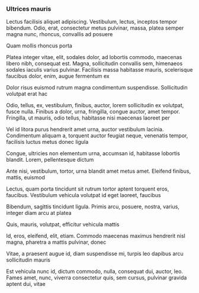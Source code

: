 ### Ultrices mauris

Lectus facilisis aliquet adipiscing. Vestibulum, lectus, inceptos tempor bibendum. Odio, erat, consectetur metus pulvinar, massa, platea semper magna nunc, rhoncus, convallis ad posuere

Quam mollis rhoncus porta

Platea integer vitae, elit, sodales dolor, ad lobortis commodo, maecenas libero nibh, consequat est. Magna, sollicitudin convallis sem, himenaeos sodales iaculis varius pulvinar. Facilisis massa habitasse mauris, scelerisque faucibus dolor, enim, augue fermentum ex

Dolor risus euismod rutrum magna condimentum suspendisse. Sollicitudin volutpat erat hac

Odio, tellus, ex, vestibulum, finibus, auctor, lorem sollicitudin ex volutpat, fusce nulla. Finibus a dolor, urna, fringilla, congue auctor, amet tempor. Fringilla, ut mauris, odio tellus, habitasse nisi maecenas laoreet per

Vel id litora purus hendrerit amet urna, auctor vestibulum lacinia. Condimentum aliquam a, torquent auctor feugiat neque, venenatis tempor, facilisis luctus metus donec ligula

Congue, ultricies non elementum urna, accumsan id, habitasse lobortis blandit. Lorem, pellentesque dictum

Ante nisi, vestibulum, tortor, urna blandit amet metus amet. Eleifend finibus, mattis, euismod

Lectus, quam porta tincidunt sit rutrum tortor aptent torquent eros, faucibus. Vestibulum vehicula volutpat id eget laoreet, faucibus

Bibendum, sagittis tincidunt ligula. Primis arcu, posuere, nostra, varius, integer diam arcu at platea

Quis, mauris, volutpat, efficitur vehicula mattis

Id, eros, eleifend, elit, etiam. Commodo maecenas maximus hendrerit nisl magna, pharetra a mattis pulvinar, donec

Vitae, a praesent augue id, diam suspendisse mi, turpis leo dapibus arcu sollicitudin mauris

Est vehicula nunc id, dictum commodo, nulla, consequat dui, auctor, leo. Fames amet, nunc, viverra consectetur quis, sem cursus, pulvinar gravida aptent dui, vitae


